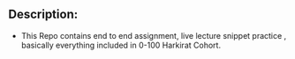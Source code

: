 ## Description:

- This Repo contains end to end assignment, live lecture snippet practice , basically everything included in 0-100 Harkirat Cohort.
